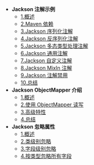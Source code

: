 * **Jackson 注解示例**
  * [1.概述](chapter-1/1-概述.md)
  * [2.Maven 依赖](chapter-1/2-maven依赖.md)
  * [3.Jackson 序列化注解](chapter-1/3-序列化注解.md)
  * [4.Jackson 反序列化注解](chapter-1/4-反序列化注解.md)
  * [5.Jackson 多态类型处理注解](chapter-1/5-多态类型处理注解.md)
  * [6.Jackson 通用注解](chapter-1/6-通用注解.md)
  * [7.Jackson 自定义注解](chapter-1/7-自定义注解.md)
  * [8.Jackson MixIn 注解](chapter-1/8-mixin注解.md)
  * [9.Jackson 注解禁用](chapter-1/9-禁用注解.md)
  * [10.总结](chapter-1/10-总结.md)
* **Jackson ObjectMapper 介绍** 
  * [1.概述](chapter-2/1-概述.md)
  * [2.使用 ObjectMapper 读写](chapter-2/2-使用ObjectMapper读写.md)
  * [3.高级特性](chapter-2/3-高级特性.md)
  * [4.总结](chapter-2/4-总结.md)
* **Jackson 忽略属性**
  * [1.概述](chapter-3/1-概述.md)
  * [2.类级别忽略](chapter-3/2-类级别忽略.md)
  * [3.字段级别忽略](chapter-3/3-字段级别忽略.md)
  * [4.按类型忽略所有字段](chapter-3/4-按类型忽略所有字段.md)

